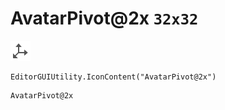 # AvatarPivot@2x `32x32`
<img src="/img/AvatarPivot@2x.png" width=32 height=32>

``` CSharp
EditorGUIUtility.IconContent("AvatarPivot@2x")
```
```
AvatarPivot@2x
```
